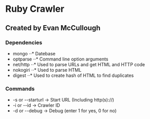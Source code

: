 # Ruby Crawler

## Created by Evan McCullough

### Dependencies
* mongo
⋅⋅* Datebase
* optparse
⋅⋅* Command line option arguments
* net/http
⋅⋅* Used to parse URLs and get HTML and HTTP code
* nokogiri
⋅⋅* Used to parse HTML
* digest
⋅⋅* Used to create hash of HTML to find duplicates

### Commands
* -s or --starturl -> Start URL (Including http(s)://)
* -i or --id -> Crawler ID
* -d or --debug -> Debug (enter 1 for yes, 0 for no)